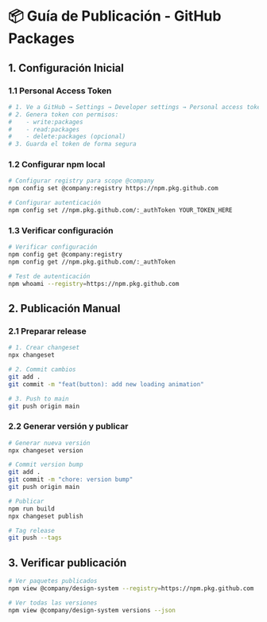 # 📦 Guía de Publicación - GitHub Packages

## 1. Configuración Inicial

### 1.1 Personal Access Token

```bash
# 1. Ve a GitHub → Settings → Developer settings → Personal access tokens
# 2. Genera token con permisos:
#    - write:packages
#    - read:packages
#    - delete:packages (opcional)
# 3. Guarda el token de forma segura
```

### 1.2 Configurar npm local

```bash
# Configurar registry para scope @company
npm config set @company:registry https://npm.pkg.github.com

# Configurar autenticación
npm config set //npm.pkg.github.com/:_authToken YOUR_TOKEN_HERE
```

### 1.3 Verificar configuración

```bash
# Verificar configuración
npm config get @company:registry
npm config get //npm.pkg.github.com/:_authToken

# Test de autenticación
npm whoami --registry=https://npm.pkg.github.com
```

## 2. Publicación Manual

### 2.1 Preparar release

```bash
# 1. Crear changeset
npx changeset

# 2. Commit cambios
git add .
git commit -m "feat(button): add new loading animation"

# 3. Push to main
git push origin main
```

### 2.2 Generar versión y publicar

```bash
# Generar nueva versión
npx changeset version

# Commit version bump
git add .
git commit -m "chore: version bump"
git push origin main

# Publicar
npm run build
npx changeset publish

# Tag release
git push --tags
```

## 3. Verificar publicación

```bash
# Ver paquetes publicados
npm view @company/design-system --registry=https://npm.pkg.github.com

# Ver todas las versiones
npm view @company/design-system versions --json
```